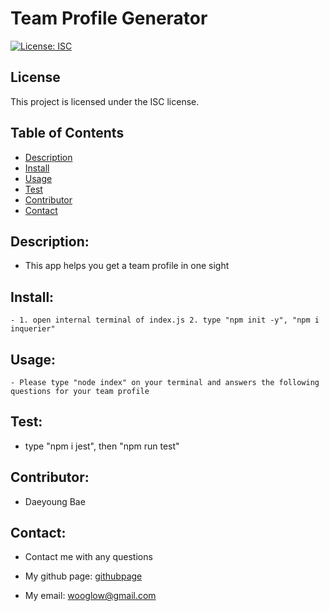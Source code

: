 # Team Profile Generator

  [![License: ISC](https://img.shields.io/badge/License-ISC-blue.svg)](https://opensource.org/licenses/ISC)
  
  ## License
  
  This project is licensed under the ISC license.
  
  

## Table of Contents
- [Description](#description)
- [Install](#install)
- [Usage](#usage)
- [Test](#test)
- [Contributor](#contributor)
- [Contact](#contact)



## Description: 
- This app helps you get a team profile in one sight

## Install:
    - 1. open internal terminal of index.js 2. type "npm init -y", "npm i inquerier"

## Usage: 
    - Please type "node index" on your terminal and answers the following questions for your team profile

## Test:  
- type "npm i jest", then "npm run test" 

## Contributor:  
- Daeyoung Bae 

## Contact:
- Contact me with any questions
- My github page: [githubpage](https://github.com/wooglow)

- My email: wooglow@gmail.com
